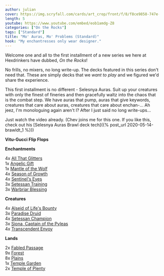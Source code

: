 ```yaml
---
author: julian
cover: https://img.scryfall.com/cards/art_crop/front/f/8/f8ce9858-747e-441c-95a8-6af44aa2098d.jpg?1581480884
length: 5
youtube: https://www.youtube.com/embed/eob1amdg-Z8
categories: ["On the Rocks"]
tags: ["Standard"]
title: "Mo' Auras, Mo' Problems (Standard)"
hook: "My enchantresses only wear designer."
---
```

Welcome one and all to the first installment of a new series we here at Hexdrinkers have dubbed, *On the Rocks*! 
 
No frills, no mixers, no long write-up. The decks featured in this series don't need that. These are simply decks that we *want to play* and we figured we'd share the experience. 
 
This first installment is no different - Selesnya Auras. Suit up your creatures with only the finest of fineries and then gracefully waltz into the chaos that is the combat step. We have auras that pump, auras that give keywords, creatures that care about auras, creatures that care about enchan-... Ah jeez, I'm monologuing again aren't I? After I just said no long write-ups...
 
Just watch the video already. (Chev joins me for this one. If you like this, check out his [Selesnya Auras Brawl deck tech]({% post_url 2020-05-14-brawldt_1 %}))
 
**Vitu-Gucci Flip Flops**
 
<div class="row">
   <div class="col-md-2"></div>
   <div class="col-md-8">
       <div class="row">
           <div class="col-6">
                <b>Enchantments</b>
                    <p class="mb-0">
                    4x 
<a
	class="accented-link"
	target="_blank"
	href="https://scryfall.com/card/eld/2/all-that-glitters?utm_source=api"
	data-toggle="popover"
	data-placement="top"
	data-content="<img src='https://img.scryfall.com/cards/normal/front/d/9/d9713032-2956-4564-b5f5-2dd16245a4e6.jpg?1572489608' width=100% height=100%>">
	All That Glitters
</a>
                    <br />
                    1x 
<a
	class="accented-link"
	target="_blank"
	href="https://scryfall.com/card/mb1/17/angelic-gift?utm_source=api"
	data-toggle="popover"
	data-placement="top"
	data-content="<img src='https://img.scryfall.com/cards/normal/front/b/7/b7391a75-bc22-47dc-a818-7a5d3ea076c8.jpg?1573504745' width=100% height=100%>">
	Angelic Gift
</a>
                    <br />
                    1x 
<a
	class="accented-link"
	target="_blank"
	href="https://scryfall.com/card/thb/178/mantle-of-the-wolf?utm_source=api"
	data-toggle="popover"
	data-placement="top"
	data-content="<img src='https://img.scryfall.com/cards/normal/front/8/3/83a786fa-4b86-40f7-ac58-1a05fb38fcdb.jpg?1581480687' width=100% height=100%>">
	Mantle of the Wolf
</a>
                    <br />
                    4x 
<a
	class="accented-link"
	target="_blank"
	href="https://scryfall.com/card/m20/191/season-of-growth?utm_source=api"
	data-toggle="popover"
	data-placement="top"
	data-content="<img src='https://img.scryfall.com/cards/normal/front/6/5/65b9a718-01b9-46b2-85eb-55f6206ee5e4.jpg?1563899533' width=100% height=100%>">
	Season of Growth
</a>
                    <br />
                    4x 
<a
	class="accented-link"
	target="_blank"
	href="https://scryfall.com/card/thb/36/sentinels-eyes?utm_source=api"
	data-toggle="popover"
	data-placement="top"
	data-content="<img src='https://img.scryfall.com/cards/normal/front/3/2/32adc118-b81e-48c2-b7ef-b62e8c3308d6.jpg?1581479235' width=100% height=100%>">
	Sentinel's Eyes
</a>
                    <br />
                    3x 
<a
	class="accented-link"
	target="_blank"
	href="https://scryfall.com/card/thb/201/setessan-training?utm_source=api"
	data-toggle="popover"
	data-placement="top"
	data-content="<img src='https://img.scryfall.com/cards/normal/front/b/8/b8322d31-6194-4fda-99a3-b6426c57488a.jpg?1581480908' width=100% height=100%>">
	Setessan Training
</a>
                    <br />
                    3x 
<a
	class="accented-link"
	target="_blank"
	href="https://scryfall.com/card/thb/204/warbriar-blessing?utm_source=api"
	data-toggle="popover"
	data-placement="top"
	data-content="<img src='https://img.scryfall.com/cards/normal/front/1/1/11d64cab-2ed1-46d9-8034-0c2ba3f2e1ed.jpg?1581480932' width=100% height=100%>">
	Warbriar Blessing
</a>
                    </p>
           </div>
           <div class="col-6">
                <b>Creatures</b>
                    <p class="mb-0">
                    4x 
<a
	class="accented-link"
	target="_blank"
	href="https://scryfall.com/card/thb/1/alseid-of-lifes-bounty?utm_source=api"
	data-toggle="popover"
	data-placement="top"
	data-content="<img src='https://img.scryfall.com/cards/normal/front/3/6/36c8c075-9597-412e-9fc4-9d73b4405d12.jpg?1581478926' width=100% height=100%>">
	Alseid of Life's Bounty
</a>
                    <br />
                    3x 
<a
	class="accented-link"
	target="_blank"
	href="https://scryfall.com/card/war/171/paradise-druid?utm_source=api"
	data-toggle="popover"
	data-placement="top"
	data-content="<img src='https://img.scryfall.com/cards/normal/front/6/e/6ed8d9e7-cdad-450d-8329-fa653d387a63.jpg?1557576973' width=100% height=100%>">
	Paradise Druid
</a>
                    <br />
                    4x 
<a
	class="accented-link"
	target="_blank"
	href="https://scryfall.com/card/thb/198/setessan-champion?utm_source=api"
	data-toggle="popover"
	data-placement="top"
	data-content="<img src='https://img.scryfall.com/cards/normal/front/f/8/f8ce9858-747e-441c-95a8-6af44aa2098d.jpg?1581480884' width=100% height=100%>">
	Setessan Champion
</a>
                    <br />
                    3x 
<a
	class="accented-link"
	target="_blank"
	href="https://scryfall.com/card/thb/226/siona-captain-of-the-pyleas?utm_source=api"
	data-toggle="popover"
	data-placement="top"
	data-content="<img src='https://img.scryfall.com/cards/normal/front/2/b/2b1d890f-7ef8-47b9-9ec8-f3884a1d09db.jpg?1581481138' width=100% height=100%>">
	Siona, Captain of the Pyleas
</a>
                    <br />
                    4x 
<a
	class="accented-link"
	target="_blank"
	href="https://scryfall.com/card/thb/40/transcendent-envoy"
	data-toggle="popover"
	data-placement="top"
	data-content="<img src='https://img.scryfall.com/cards/large/front/a/9/a9241289-28d2-4827-970e-81bdecbb5c16.jpg?1581479265' width=100% height=100%>">
	Transcendent Envoy
</a>
                    </p>
                <b>Lands</b>
                    <p class="mb-0">
                    2x 
<a
	class="accented-link"
	target="_blank"
	href="https://scryfall.com/card/eld/244/fabled-passage?utm_source=api"
	data-toggle="popover"
	data-placement="top"
	data-content="<img src='https://img.scryfall.com/cards/normal/front/b/8/b841bfa8-7c17-4df2-8466-780ab9a4a53a.jpg?1572491204' width=100% height=100%>">
	Fabled Passage
</a>
                    <br />
                    9x 
<a
	class="accented-link"
	target="_blank"
	href="https://scryfall.com/card/thb/286/forest?utm_source=api"
	data-toggle="popover"
	data-placement="top"
	data-content="<img src='https://img.scryfall.com/cards/normal/front/c/4/c4be31c4-9cb3-4a07-865b-5621127df660.jpg?1581482262' width=100% height=100%>">
	Forest
</a>
                    <br />
                    8x 
<a
	class="accented-link"
	target="_blank"
	href="https://scryfall.com/card/thb/278/plains?utm_source=api"
	data-toggle="popover"
	data-placement="top"
	data-content="<img src='https://img.scryfall.com/cards/normal/front/4/0/40aca5ca-a37b-4919-aef6-2510b4779161.jpg?1581481482' width=100% height=100%>">
	Plains
</a>
                    <br />
                    1x 
<a
	class="accented-link"
	target="_blank"
	href="https://scryfall.com/card/grn/258/temple-garden?utm_source=api"
	data-toggle="popover"
	data-placement="top"
	data-content="<img src='https://img.scryfall.com/cards/normal/front/2/b/2b9b0195-beda-403e-bc27-7ae3be9f318c.jpg?1572894210' width=100% height=100%>">
	Temple Garden
</a>
                    <br />
                    2x 
<a
	class="accented-link"
	target="_blank"
	href="https://scryfall.com/card/thb/248/temple-of-plenty?utm_source=api"
	data-toggle="popover"
	data-placement="top"
	data-content="<img src='https://img.scryfall.com/cards/normal/front/6/e/6e6256ea-ccb5-4595-8278-44266f922e31.jpg?1581481279' width=100% height=100%>">
	Temple of Plenty
</a>
                    </p>
            </div>
       </div>
   </div>
</div>

